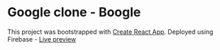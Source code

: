 # Google clone - Boogle
This project was bootstrapped with [Create React App](https://github.com/facebook/create-react-app).
Deployed using Firebase - [Live preview](https://boogle-777.web.app/)
